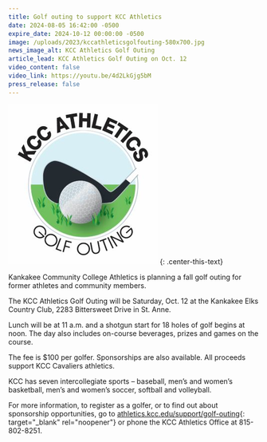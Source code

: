 ```yaml
---
title: Golf outing to support KCC Athletics
date: 2024-08-05 16:42:00 -0500
expire_date: 2024-10-12 00:00:00 -0500
image: /uploads/2023/kccathleticsgolfouting-580x700.jpg
news_image_alt: KCC Athletics Golf Outing
article_lead: KCC Athletics Golf Outing on Oct. 12
video_content: false
video_link: https://youtu.be/4d2LkGjg5bM
press_release: false
---
```

![A graphic for the KCC Athletics Golf Outing](/uploads/2023/kccathleticsgolfouting-300x332.jpg "A graphic for the KCC Athletics Golf Outing")
{: .center-this-text}

Kankakee Community College Athletics is planning a fall golf outing for former athletes and community members.

The KCC Athletics Golf Outing will be Saturday, Oct. 12 at the Kankakee Elks Country Club, 2283 Bittersweet Drive in St. Anne.

Lunch will be at 11 a.m. and a shotgun start for 18 holes of golf begins at noon. The day also includes on-course beverages, prizes and games on the course.

The fee is $100 per golfer. Sponsorships are also available. All proceeds support KCC Cavaliers athletics.

KCC has seven intercollegiate sports – baseball, men’s and women’s basketball, men’s and women’s soccer, softball and volleyball.

For more information, to register as a golfer, or to find out about sponsorship opportunities, go to [athletics.kcc.edu/support/golf-outing](https://athletics.kcc.edu/support/golf-outing/?utm_medium=newsroom&amp;utm_campaign=savedate2024 "athletics.kcc.edu/support/golf-outing"){: target="_blank" rel="noopener"} or phone the KCC Athletics Office at 815-802-8251.